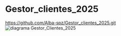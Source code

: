 # Gestor_clientes_2025
https://github.com/Alba-spz/Gestor_clientes_2025.git
![diagrama Gestor_Clientes_2025](https://github.com/user-attachments/assets/5a51e4ba-2aa6-4538-b1a8-a0fc006a40f1)
